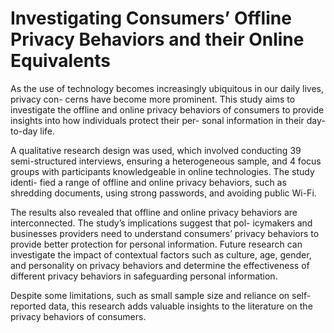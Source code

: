 # Investigating Consumers’ Offline Privacy Behaviors and their Online Equivalents

As the use of technology becomes increasingly ubiquitous in our daily lives, privacy con-
cerns have become more prominent. This study aims to investigate the offline and online
privacy behaviors of consumers to provide insights into how individuals protect their per-
sonal information in their day-to-day life. 

A qualitative research design was used, which
involved conducting 39 semi-structured interviews, ensuring a heterogeneous sample, and
4 focus groups with participants knowledgeable in online technologies. The study identi-
fied a range of offline and online privacy behaviors, such as shredding documents, using
strong passwords, and avoiding public Wi-Fi. 

The results also revealed that offline and
online privacy behaviors are interconnected. The study’s implications suggest that pol-
icymakers and businesses providers need to understand consumers’ privacy behaviors to
provide better protection for personal information. Future research can investigate the
impact of contextual factors such as culture, age, gender, and personality on privacy
behaviors and determine the effectiveness of different privacy behaviors in safeguarding
personal information. 

Despite some limitations, such as small sample size and reliance
on self-reported data, this research adds valuable insights to the literature on the privacy
behaviors of consumers.
